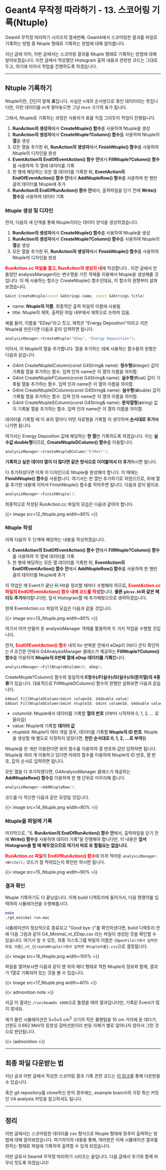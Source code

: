 # Geant4 무작정 따라하기 - 13. 스코어링 기록(Ntuple)


Geant4 무작정 따라하기 시리즈의 열세번째. Geant4에서 스코어링한 결과를 파일로 기록하는 방법 중 Ntuple 형태로 기록하는 방법에 대해 알아봅니다.

<!--more-->

지난 글에 이어, 이번 글에서는 스코어링 결과를 Ntuple 형태로 기록하는 방법에 대해 알아보겠습니다. 이전 글에서 작성했던 Histogram 출력 내용과 관련한 코드는 그대로 두고, 여기에 이어서 작업을 진행하도록 하겠습니다.

---

## Ntuple 기록하기

Ntuple이란, 간단히 말해 <b>표</b>입니다. 사실은 n개의 순서쌍으로 묶인 데이터라는 뜻입니다만, 이런 데이터를 m개 쌓아놓으면 그냥 m×n 크기의 표가 됩니다. 

그래서, Ntuple로 기록하는 과정은 사용자가 표를 직접 그리듯이 작업이 진행됩니다.

1. <b>RunAction의 생성자</b>에서 <b>CreateNtuple() 함수</b>를 사용하여 Ntuple을 생성
2. <b>RunAction의 생성자</b>에서 <b>CreateNtuple?Column() 함수</b>를 사용하여 Ntuple의 <b>열</b>을 생성
3. 모든 열을 추가한 뒤, <b>RunAction의 생성자</b>에서 <b>FinishNtuple() 함수</b>를 사용하여 Ntuple의 디자인을 완성
4. <b>EventAction의 EndOfEventAction() 함수 안</b>에서 <b>FillNtuple?Column() 함수</b>를 사용하여 각 열에 데이터를 기록
5. 한 행에 해당하는 모든 열 데이터를 기록한 뒤, <b>EventAction의 EndOfEventAction() 함수 안</b>에서 <b>AddNtupleRow() 함수</b>를 사용하여 한 행만큼의 데이터를 Ntuple에 추가
6. <b>RunAction의 EndOfRunAction() 함수 안</b>에서, 출력파일을 닫기 전에 <b>Write() 함수</b>를 사용하여 데이터 기록

### Ntuple 생성 및 디자인

먼저, 다음의 세 단계를 통해 Ntuple이라는 데이터 양식을 생성하겠습니다.

1. <b>RunAction의 생성자</b>에서 <b>CreateNtuple() 함수</b>를 사용하여 Ntuple을 생성
2. <b>RunAction의 생성자</b>에서 <b>CreateNtuple?Column() 함수</b>를 사용하여 Ntuple의 <b>열</b>을 생성
3. 모든 열을 추가한 뒤, <b>RunAction의 생성자</b>에서 <b>FinishNtuple() 함수</b>를 사용하여 Ntuple의 디자인을 완성

<font color=red><b>RunAction.cc 파일을 열고, RunAction의 생성자 내</b></font>에 작성합니다 . 이전 글에서 만들었던 analysisManager라는 변수명을 가진 객체를 이용해서 Ntuple을 생성해줄 것입니다. 이 때 사용하는 함수는 CreateNtuple() 함수인데요, 이 함수의 원형부터 살펴보겠습니다.

```cpp
G4int CreateNtuple(const G4String& name, const G4String& title)
```

- name: <b>Ntuple의 이름</b>. 최종적인 출력 파일의 이름에 사용됨
- title: Ntuple의 제목. 출력된 파일 내부에서 제목으로 쓰여져 있음.

예를 들어, 이름을 "EDep"라고 짓고, 제목은 "Energy Deposition"이라고 지은 Ntuple을 만든다면 다음과 같이 입력하면 됩니다.

```cpp
analysisManager->CreateNtuple("EDep", "Energy Deposition");
```

이어서, 이 Ntuple의 열을 추가합니다. 열을 추가하는 데에 사용하는 함수들의 원형은 다음과 같습니다.

- G4int CreateNtupleIColumn(const G4String& name): <b>정수형</b>(<b>i</b>nteger) 값이 기록될 열을 추가하는 함수. 입력 인자 name은 이 열의 이름을 의미함.
- G4int CreateNtupleFColumn(const G4String& name): <b>실수형</b>(<b>f</b>loat) 값이 기록될 열을 추가하는 함수. 입력 인자 name은 이 열의 이름을 의미함.
- G4int CreateNtupleDColumn(const G4String& name): <b>실수형</b>(<b>d</b>ouble) 값이 기록될 열을 추가하는 함수. 입력 인자 name은 이 열의 이름을 의미함.
- G4int CreateNtupleSColumn(const G4String& name): <b>문자열형</b>(<b>s</b>tring) 값이 기록될 열을 추가하는 함수. 입력 인자 name은 이 열의 이름을 의미함.

데이터를 기록할 때 이 표의 열마다 어떤 자료형을 기록할 지 생각하며 <b>순서대로 추가</b>해나가면 됩니다.

여기서는 Energy Deposition 값에 해당하는 <b>한 열</b>만 기록하도록 하겠습니다. 이는 <b>실수값 double형</b>이므로, <b>CreateNtupleDColumn() 함수</b>를 이용합니다.

```cpp
analysisManager->CreateNtupleDColumn("E(MeV)");
```

<b>기록하고 싶은 데이터 열이 더 많다면 같은 방식으로 이어붙여서 더 추가</b>하시면 됩니다.

다 추가하셨다면 이제 이 디자인으로 Ntuple을 완성해야 합니다. 이 때에는 <b>FinishNtuple() 함수</b>를 사용합니다. 여기서는 한 열만 추가하기로 하였으므로, 위에 열을 추가한 내용에 이어서 FinishNtuple() 함수를 적어주면 됩니다. 다음과 같이 말이죠.

```cpp
analysisManager->FinishNtuple();
```

최종적으로 작성된 RunAction.cc 파일의 모습은 다음과 같아야 합니다.

{{< image src=12_Ntuple.png width=80% >}}

### Ntuple 작성

이제 다음의 두 단계에 해당하는 내용을 작성하겠습니다.

4. <b>EventAction의 EndOfEventAction() 함수 안</b>에서 <b>FillNtuple?Column() 함수</b>를 사용하여 각 열에 데이터를 기록
5. 한 행에 해당하는 모든 열 데이터를 기록한 뒤, <b>EventAction의 EndOfEventAction() 함수 안</b>에서 <b>AddNtupleRow() 함수</b>를 사용하여 한 행만큼의 데이터를 Ntuple에 추가

이 작업은 매 Event가 끝난 뒤 Hit을 정리할 때마다 수행해야 하므로, <font color=red><b>EventAction.cc 파일의 EndOfEventAction() 함수 내에 코드를 작성</b></font>합니다. <b>물론 `g4csv.hh`와 같은 헤더도 추가</b>해야합니다만, 앞서 Histogram할 때 추가해뒀으므로 생략하겠습니다.

현재 EventAction.cc 파일의 모습은 다음과 같을 것입니다. 

{{< image src=13_Ntuple.png width=80% >}}

여기서 아까 만들어 둔 analysisManager 객체를 활용하여 두 가지 작업을 수행할 것입니다.

먼저, <font color=red><b>EndOfEventAction() 함수</b></font> 내의 for 반복문 안에서 eDep이 0보다 큰지 확인하는 if 조건문 안에서 G4AnalysisManager 클래스가 제공하는 <b>FillNtuple?Column() 함수</b>를 이용하여 <b>Ntuple의 0번째 열에 eDep 데이터를 기록</b>합니다.

```cpp
analysisManager->FillNtupleDColumn(0, eDep);
```

CreateNtuple?Column() 함수와 동일하게 <b>I(정수)/F(실수)/D(실수)/S(문자열)의 4종류</b>가 있습니다. 대표적으로 FillNtupleDColumn() 함수의 원형만 살펴보면 다음과 같습니다.

```cpp
G4bool FillNtupleDColumn(G4int columnId, G4double value)
G4bool FillNtupleDColumn(G4int ntupleId, G4int columnId, G4double value)
```

- columnId: Ntuple에서 데이터를 기록할 <b>열의 번호</b> (0부터 시작하여 0, 1, 2, ... 로 올라감)
- value: Ntuple에 기록할 <b>데이터 값</b>
- ntupleId: Ntuple이 여러 개일 경우, 데이터를 기록할 <b>Ntuple의 ID 번호</b>. Ntuple을 생성할 때 별도로 지정하지 않았다면, <b>만든 순서대로 0, 1, 2, ...로 부여</b>됨

Ntuple을 한 개만 이용한다면 위의 함수를 이용하여 열 번호와 값만 입력하면 됩니다. Ntuple을 여러 개 이용하고 있다면 아래의 함수를 이용하여 Ntuple의 ID 번호, 열 번호, 값의 순서로 입력하면 됩니다.

모든 열을 다 추가하였다면, G4AnalysisManager 클래스가 제공하는 <b>AddNtupleRow() 함수</b>를 이용하여 한 행 단위로 마무리해 줍니다.

```cpp
analysisManager->AddNtupleRow();
```

코드를 다 적으면 다음과 같은 모양일 것입니다.

{{< image src=14_Ntuple.png width=80% >}}

### Ntuple을 파일에 기록

마지막으로, "6. <b>RunAction의 EndOfRunAction() 함수 안</b>에서, 출력파일을 닫기 전에 <b>Write() 함수</b>를 사용하여 데이터 기록"을 진행해야 합니다만, 이 내용은 <b>앞서 Histogram을 할 때 해두었으므로 여기서 따로 또 할필요는 없습니다</b>.

<font color=red><b>RunAction.cc 파일</b></font>의 <font color=red><b>EndOfRunAction() 함수</b></font>에 아까 적어둔 `analysisManager->Write();` 코드가 잘 적혀있는지 확인만 하시면 됩니다.

{{< image src=15_Ntuple.png width=90% >}}

### 결과 확인

Ntuple 기록하기도 다 끝났습니다. 이제 build 디렉토리에 들어가서, 다음 명령어를 입력하여 시뮬레이션을 수행해봅시다.

```bash
make
./g4_minimal run.mac
```

시뮬레이션이 정상적으로 종료되고 "Good bye :)"를 확인하셨다면, build 디렉토리 안에 다음 그림과 같이 G4_Minimal_nt_EDep.csv 라는 파일이 생성된 것을 확인할 수 있습니다. 여기서 알 수 있듯, 최종 히스토그램 파일의 이름은 `{OpenFile()에서 입력한 파일 이름}_nt_{CreateNtuple()에서 입력한 Ntuple이름}.csv`으로 결정됩니다.

{{< image src=16_Ntuple.png width=100% >}}

파일을 열어보시면 다음과 같이 맨 위의 헤더 형태로 적힌 Ntuple의 정보와 함께, 결과가 1열로 기록되어 있는 것을 볼 수 있습니다.

{{< image src=17_Ntuple.png width=40% >}}

{{< admonition note >}}

지금 이 결과는 `/run/beamOn 1000`으로 돌렸을 때의 결과입니다만, 기록된 Event가 많지 않네요. 

제가 돌린 시뮬레이션은 5×5×5 cm<sup>3</sup> 크기의 작은 물팬텀을 10 cm 거리에 둔 데다가, 선원도 0.662 MeV의 등방성 감마선원이라 반응 자체가 별로 일어나지 않아서 그런 것으로 판단됩니다.

{{< /admonition >}}

---

## 최종 파일 다운받는 법

지난 글과 이번 글에서 작성한 스코어링 결과 기록 관련 코드는 [이 링크](https://github.com/evandde/g4_minimal/archive/refs/heads/example.zip)를 통해 다운받을 수 있습니다.

혹은 git repository를 clone하신 분의 경우에는, example branch의 가장 최신 커밋인 V4 analysis 커밋을 참고하셔도 됩니다.

---

## 정리

이번 글에서는 스코어링한 데이터를 csv 형식으로 Ntuple 형태에 맞추어 출력하는 방법에 대해 알아보았습니다. 여기까지의 내용을 통해, 여러분은 이제 시뮬레이션 결과를 원하는 형태로 파일에 기록하여 출력할 수 있게 되었습니다.

이번 글로서 Geant4 무작정 따라하기 시리즈는 끝입니다. 다음 글에서 후기와 함께 마무리 짓도록 하겠습니다!

